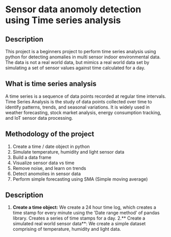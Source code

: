 # Sensor data anomoly detection using Time series analysis
## Description
This project is a beginners project to perform time series analysis using python for detecting anomalies in multi sensor indoor environmental data. The data is not a real world data, but mimics a real world data set by simulating a set of sensor values against time calculated for a day.

## What is time series analysis
A time series is a sequence of data points recorded at regular time intervals. Time Series Analysis is the study of data points collected over time to identify patterns, trends, and seasonal variations. It is widely used in weather forecasting, stock market analysis, energy consumption tracking, and IoT sensor data processing.

## Methodology of the project
1. Create a time / date object in python
2. Simulate temperature, humidity and light sensor data
3. Build a data frame
4. Visualize sensor data vs time
5. Remove noise, and learn on trends
6. Detect anomolies in sensor data
7. Perform simple forecasting using SMA (Simple moving average)

## Description
1. **Create a time object:** We create a 24 hour time log, which creates a time stamp for every minute using the 'Date range method' of pandas library. Creates a series of time stamps for a 
   day.
2.** Create a simulated real world sensor data**: We create a simple dataset comprising of temperature, humidity and light data. 
